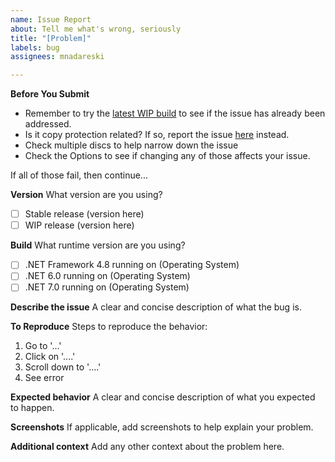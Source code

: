 ```yaml
---
name: Issue Report
about: Tell me what's wrong, seriously
title: "[Problem]"
labels: bug
assignees: mnadareski

---
```


**Before You Submit**
- Remember to try the [latest WIP build](https://ci.appveyor.com/project/mnadareski/mpf/build/artifacts) to see if the issue has already been addressed.
- Is it copy protection related? If so, report the issue [here](https://github.com/mnadareski/BurnOutSharp/issues) instead.
- Check multiple discs to help narrow down the issue
- Check the Options to see if changing any of those affects your issue.

If all of those fail, then continue...

**Version**
What version are you using? 

- [ ] Stable release (version here)
- [ ] WIP release (version here)

**Build**
What runtime version are you using?

- [ ] .NET Framework 4.8 running on (Operating System)
- [ ] .NET 6.0 running on (Operating System)
- [ ] .NET 7.0 running on (Operating System)

**Describe the issue**
A clear and concise description of what the bug is.

**To Reproduce**
Steps to reproduce the behavior:
1. Go to '...'
2. Click on '....'
3. Scroll down to '....'
4. See error

**Expected behavior**
A clear and concise description of what you expected to happen.

**Screenshots**
If applicable, add screenshots to help explain your problem.

**Additional context**
Add any other context about the problem here.
